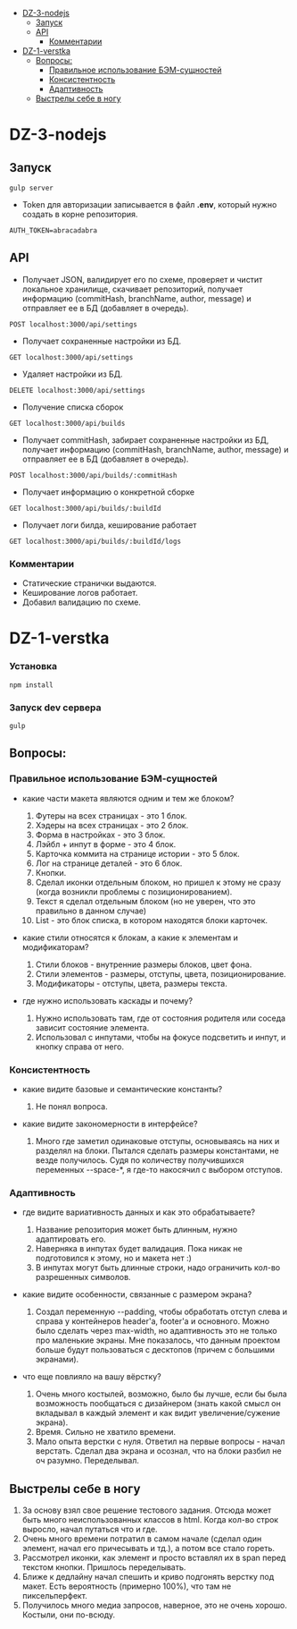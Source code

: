 - [DZ-3-nodejs](#dz-3-nodejs)
  - [Запуск](#%d0%97%d0%b0%d0%bf%d1%83%d1%81%d0%ba)
  - [API](#api)
    - [Комментарии](#%d0%9a%d0%be%d0%bc%d0%bc%d0%b5%d0%bd%d1%82%d0%b0%d1%80%d0%b8%d0%b8)
- [DZ-1-verstka](#dz-1-verstka)
  - [Вопросы:](#%d0%92%d0%be%d0%bf%d1%80%d0%be%d1%81%d1%8b)
    - [Правильное использование БЭМ-сущностей](#%d0%9f%d1%80%d0%b0%d0%b2%d0%b8%d0%bb%d1%8c%d0%bd%d0%be%d0%b5-%d0%b8%d1%81%d0%bf%d0%be%d0%bb%d1%8c%d0%b7%d0%be%d0%b2%d0%b0%d0%bd%d0%b8%d0%b5-%d0%91%d0%ad%d0%9c-%d1%81%d1%83%d1%89%d0%bd%d0%be%d1%81%d1%82%d0%b5%d0%b9)
    - [Консистентность](#%d0%9a%d0%be%d0%bd%d1%81%d0%b8%d1%81%d1%82%d0%b5%d0%bd%d1%82%d0%bd%d0%be%d1%81%d1%82%d1%8c)
    - [Адаптивность](#%d0%90%d0%b4%d0%b0%d0%bf%d1%82%d0%b8%d0%b2%d0%bd%d0%be%d1%81%d1%82%d1%8c)
  - [Выстрелы себе в ногу](#%d0%92%d1%8b%d1%81%d1%82%d1%80%d0%b5%d0%bb%d1%8b-%d1%81%d0%b5%d0%b1%d0%b5-%d0%b2-%d0%bd%d0%be%d0%b3%d1%83)

# DZ-3-nodejs

## Запуск

```
gulp server
```

- Token для авторизации записывается в файл **.env**, который нужно создать в корне репозитория.

```
AUTH_TOKEN=abracadabra
```

## API

- Получает JSON, валидирует его по схеме, проверяет и чистит локальное хранилище, скачивает репозиторий, получает информацию (commitHash, branchName, author, message) и отправляет ее в БД (добавляет в очередь).

```
POST localhost:3000/api/settings
```

- Получает сохраненные настройки из БД.

```
GET localhost:3000/api/settings
```

- Удаляет настройки из БД.

```
DELETE localhost:3000/api/settings
```

- Получение списка сборок

```
GET localhost:3000/api/builds
```

- Получает commitHash, забирает сохраненные настройки из БД, получает информацию (commitHash, branchName, author, message) и отправляет ее в БД (добавляет в очередь).

```
POST localhost:3000/api/builds/:commitHash
```

- Получает информацию о конкретной сборке

```
GET localhost:3000/api/builds/:buildId
```

- Получает логи билда, кеширование работает

```
GET localhost:3000/api/builds/:buildId/logs
```

### Комментарии

- Статические странички выдаются.
- Кеширование логов работает.
- Добавил валидацию по схеме.

# DZ-1-verstka

### Установка
```
npm install
```

### Запуск dev сервера
```
gulp
```

## Вопросы:

### Правильное использование БЭМ-сущностей

- какие части макета являются одним и тем же блоком?

  1. Футеры на всех страницах - это 1 блок.
  2. Хэдеры на всех страницах - это 2 блок.
  3. Форма в настройках - это 3 блок.
  4. Лэйбл + инпут в форме - это 4 блок.
  5. Карточка коммита на странице истории - это 5 блок.
  6. Лог на странице деталей - это 6 блок.
  7. Кнопки.
  8. Сделал иконки отдельным блоком, но пришел к этому не сразу (когда возникли проблемы с позиционированием).
  9. Текст я сделал отдельным блоком (но не уверен, что это правильно в данном случае)
  10. List - это блок списка, в котором находятся блоки карточек.

- какие стили относятся к блокам, а какие к элементам и модификаторам?

  1. Стили блоков - внутренние размеры блоков, цвет фона.
  2. Стили элементов - размеры, отступы, цвета, позиционирование.
  3. Модификаторы - отступы, цвета, размеры текста.

- где нужно использовать каскады и почему?

  1. Нужно использовать там, где от состояния родителя или соседа зависит состояние элемента.
  2. Использовал с инпутами, чтобы на фокусе подсветить и инпут, и кнопку справа от него.

### Консистентность

- какие видите базовые и семантические константы?
  1. Не понял вопроса.
- какие видите закономерности в интерфейсе?

  1. Много где заметил одинаковые отступы, основываясь на них и разделял на блоки. Пытался сделать размеры константами, не везде получилось. Судя по количеству получившихся переменных --space-\*, я где-то накосячил с выбором отступов.

### Адаптивность

- где видите вариативность данных и как это обрабатываете?

  1. Название репозитория может быть длинным, нужно адаптировать его.
  2. Наверняка в инпутах будет валидация. Пока никак не подготовился к этому, но и макета нет :)
  3. В инпутах могут быть длинные строки, надо ограничить кол-во разрешенных символов.

- какие видите особенности, связанные с размером экрана?
  1. Создал переменную --padding, чтобы обработать отступ слева и справа у контейнеров header'a, footer'a и основного. Можно было сделать через max-width, но адаптивность это не только про маленькие экраны. Мне показалось, что данным проектом больше будут пользоваться с десктопов (причем с большими экранами).
- что еще повлияло на вашу вёрстку?

  1. Очень много костылей, возможно, было бы лучше, если бы была возможность пообщаться с дизайнером (знать какой смысл он вкладывал в каждый элемент и как видит увеличение/сужение экрана).
  2. Время. Сильно не хватило времени.
  3. Мало опыта верстки с нуля. Ответил на первые вопросы - начал верстать. Сделал два экрана и осознал, что на блоки разбил не оч разумно. Переделывал.

## Выстрелы себе в ногу

1. За основу взял свое решение тестового задания. Отсюда может быть много неиспользованных классов в html. Когда кол-во строк выросло, начал путаться что и где.
2. Очень много времени потратил в самом начале (сделал один элемент, начал его причесывать и тд.), а потом все стало гореть.
3. Рассмотрел иконки, как элемент и просто вставлял их в span перед текстом кнопки. Пришлось переделывать.
4. Ближе к дедлайну начал спешить и криво подгонять верстку под макет. Есть вероятность (примерно 100%), что там не пиксельперфект.
5. Получилось много медиа запросов, наверное, это не очень хорошо. Костыли, они по-всюду.

```

```
